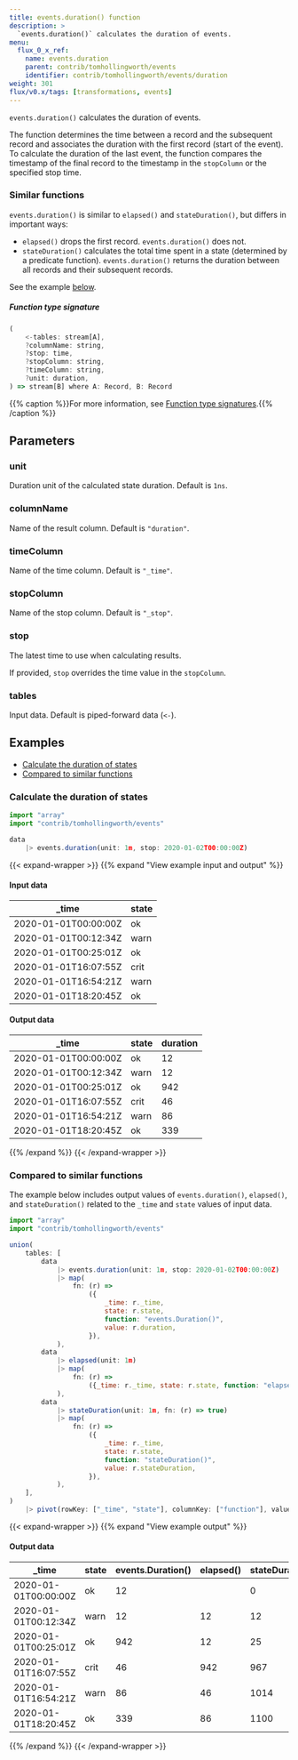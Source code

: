 ```yaml
---
title: events.duration() function
description: >
  `events.duration()` calculates the duration of events.
menu:
  flux_0_x_ref:
    name: events.duration
    parent: contrib/tomhollingworth/events
    identifier: contrib/tomhollingworth/events/duration
weight: 301
flux/v0.x/tags: [transformations, events]
---
```


<!------------------------------------------------------------------------------

IMPORTANT: This page was generated from comments in the Flux source code. Any
edits made directly to this page will be overwritten the next time the
documentation is generated. 

To make updates to this documentation, update the function comments above the
function definition in the Flux source code:

https://github.com/influxdata/flux/blob/master/stdlib/contrib/tomhollingworth/events/duration.flux#L101-L111

Contributing to Flux: https://github.com/influxdata/flux#contributing
Fluxdoc syntax: https://github.com/influxdata/flux/blob/master/docs/fluxdoc.md

------------------------------------------------------------------------------->

`events.duration()` calculates the duration of events.

The function determines the time between a record and the subsequent record
and associates the duration with the first record (start of the event).
To calculate the duration of the last event,
the function compares the timestamp of the final record
to the timestamp in the `stopColumn` or the specified stop time.

### Similar functions
`events.duration()` is similar to `elapsed()` and `stateDuration()`, but differs in important ways:

- `elapsed()` drops the first record. `events.duration()` does not.
- `stateDuration()` calculates the total time spent in a state (determined by a predicate function).
  `events.duration()` returns the duration between all records and their subsequent records.

See the example [below](#compared-to-similar-functions).

##### Function type signature

```js
(
    <-tables: stream[A],
    ?columnName: string,
    ?stop: time,
    ?stopColumn: string,
    ?timeColumn: string,
    ?unit: duration,
) => stream[B] where A: Record, B: Record
```

{{% caption %}}For more information, see [Function type signatures](/flux/v0.x/function-type-signatures/).{{% /caption %}}

## Parameters

### unit

Duration unit of the calculated state duration.
Default is `1ns`.



### columnName

Name of the result column.
Default is `"duration"`.



### timeColumn

Name of the time column.
Default is `"_time"`.



### stopColumn

Name of the stop column.
Default is `"_stop"`.



### stop

The latest time to use when calculating results.

If provided, `stop` overrides the time value in the `stopColumn`.

### tables

Input data. Default is piped-forward data (`<-`).




## Examples

- [Calculate the duration of states](#calculate-the-duration-of-states)
- [Compared to similar functions](#compared-to-similar-functions)

### Calculate the duration of states

```js
import "array"
import "contrib/tomhollingworth/events"

data
    |> events.duration(unit: 1m, stop: 2020-01-02T00:00:00Z)

```

{{< expand-wrapper >}}
{{% expand "View example input and output" %}}

#### Input data

| _time                | state  |
| -------------------- | ------ |
| 2020-01-01T00:00:00Z | ok     |
| 2020-01-01T00:12:34Z | warn   |
| 2020-01-01T00:25:01Z | ok     |
| 2020-01-01T16:07:55Z | crit   |
| 2020-01-01T16:54:21Z | warn   |
| 2020-01-01T18:20:45Z | ok     |


#### Output data

| _time                | state  | duration  |
| -------------------- | ------ | --------- |
| 2020-01-01T00:00:00Z | ok     | 12        |
| 2020-01-01T00:12:34Z | warn   | 12        |
| 2020-01-01T00:25:01Z | ok     | 942       |
| 2020-01-01T16:07:55Z | crit   | 46        |
| 2020-01-01T16:54:21Z | warn   | 86        |
| 2020-01-01T18:20:45Z | ok     | 339       |

{{% /expand %}}
{{< /expand-wrapper >}}

### Compared to similar functions

The example below includes output values of
`events.duration()`, `elapsed()`, and `stateDuration()`
related to the `_time` and `state` values of input data.

```js
import "array"
import "contrib/tomhollingworth/events"

union(
    tables: [
        data
            |> events.duration(unit: 1m, stop: 2020-01-02T00:00:00Z)
            |> map(
                fn: (r) =>
                    ({
                        _time: r._time,
                        state: r.state,
                        function: "events.Duration()",
                        value: r.duration,
                    }),
            ),
        data
            |> elapsed(unit: 1m)
            |> map(
                fn: (r) =>
                    ({_time: r._time, state: r.state, function: "elapsed()", value: r.elapsed}),
            ),
        data
            |> stateDuration(unit: 1m, fn: (r) => true)
            |> map(
                fn: (r) =>
                    ({
                        _time: r._time,
                        state: r.state,
                        function: "stateDuration()",
                        value: r.stateDuration,
                    }),
            ),
    ],
)
    |> pivot(rowKey: ["_time", "state"], columnKey: ["function"], valueColumn: "value")

```

{{< expand-wrapper >}}
{{% expand "View example output" %}}

#### Output data

| _time                | state  | events.Duration()  | elapsed()  | stateDuration()  |
| -------------------- | ------ | ------------------ | ---------- | ---------------- |
| 2020-01-01T00:00:00Z | ok     | 12                 |            | 0                |
| 2020-01-01T00:12:34Z | warn   | 12                 | 12         | 12               |
| 2020-01-01T00:25:01Z | ok     | 942                | 12         | 25               |
| 2020-01-01T16:07:55Z | crit   | 46                 | 942        | 967              |
| 2020-01-01T16:54:21Z | warn   | 86                 | 46         | 1014             |
| 2020-01-01T18:20:45Z | ok     | 339                | 86         | 1100             |

{{% /expand %}}
{{< /expand-wrapper >}}
